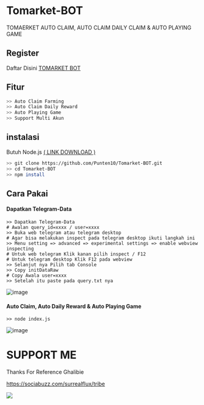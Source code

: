 # Tomarket-BOT
TOMAERKET AUTO CLAIM, AUTO CLAIM DAILY CLAIM & AUTO PLAYING GAME

## Register
Daftar Disini [TOMARKET BOT](https://t.me/Tomarket_ai_bot/app?startapp=000008m0)

## Fitur
```bash
>> Auto Claim Farming
>> Auto Claim Daily Reward
>> Auto Playing Game
>> Support Multi Akun
```

## instalasi
Butuh Node.js [( LINK DOWNLOAD )](https://nodejs.org/en/download/prebuilt-installer)
```bash
>> git clone https://github.com/Punten10/Tomarket-BOT.git
>> cd Tomarket-BOT
>> npm install
```

## Cara Pakai
#### Dapatkan Telegram-Data
```shell
>> Dapatkan Telegram-Data
# Awalan query_id=xxxx / user=xxxx
>> Buka web telegram atau telegram desktop
# Agar bisa melakukan inspect pada telegram desktop ikuti langkah ini
>> Menu setting => advanced => experimental settings => enable webview inspecting
# Untuk web telegram Klik kanan pilih inspect / F12
# Untuk telegram desktop Klik F12 pada webview
>> Selanjut nya Pilih tab Console
>> Copy initDataRaw
# Copy Awala user=xxxx
>> Setelah itu paste pada query.txt nya
```
![image](https://github.com/Punten10/Tomarket-BOT/assets/64400801/e204c082-701d-4f60-8c41-63b1cd68c682)

#### Auto Claim, Auto Daily Reward & Auto Playing Game
```shell
>> node index.js
```
![image](https://github.com/Punten10/Tomarket-BOT/assets/64400801/0259272f-3a87-4742-af70-9e1f6fa24527)

# SUPPORT ME
Thanks For Reference Ghalibie

https://sociabuzz.com/surrealflux/tribe

[<img src="https://img.shields.io/badge/Telegram-%40Me-orange">](https://t.me/zuiredrop)
